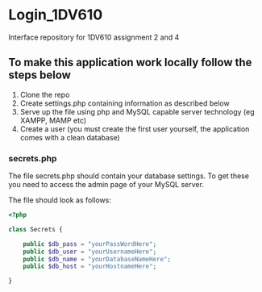 # Login_1DV610
Interface repository for 1DV610 assignment 2 and 4

## To make this application work locally follow the steps below
1. Clone the repo
2. Create settings.php containing information as described below
3. Serve up the file using php and MySQL capable server technology (eg XAMPP, MAMP etc)
4. Create a user (you must create the first user yourself, the application comes with a clean database)

### secrets.php
The file secrets.php should contain your database settings. 
To get these you need to access the admin page of your MySQL server.

The file should look as follows:
```php
<?php

class Secrets {

    public $db_pass = "yourPassWordHere";
    public $db_user = "yourUsernameHere";
    public $db_name = "yourDatabaseNameHere";
    public $db_host = "yourHostnameHere";

}
```